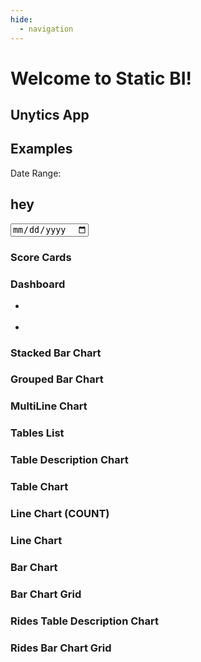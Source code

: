 ```yaml
---
hide:
  - navigation
---
```


# Welcome to Static BI!

## Unytics App

<unytics-app></unytics-app>


## Examples


<source-table
  name="stocks"
  file="https://idl.uw.edu/mosaic/data/stocks.parquet"
  columns="*, date_trunc('month', Date) as month">
</source-table>


Date Range: <date-range-picker></date-range-picker>


## hey

<input type="date" id="my-date-picker" name="my-date" />


### Score Cards

<score-card
  title="Nb Symbols"
  table="stocks"
  value="count(distinct Symbol)">
</score-card>
<score-card
  title="Highest Close"
  table="stocks"
  value="max(Close)"
  format='#,##0.0,"k"'>
</score-card>
<score-card
  title="Symbol with highest close"
  table="stocks"
  value="Symbol"
  order_by="max(Close) desc">
</score-card>
<score-card
  title="Date of highest close"
  table="stocks"
  value="Date"
  order_by="max(Close) desc"
  format='yyyy-mm-dd'>
</score-card>


### Dashboard


<div class="grid cards" markdown>

-   <bar-chart
      table="stocks"
      measure="max(Close)"
      by="Symbol"
      limit="10"
      order_by="max(Close) desc">
    </bar-chart>

-   <line-chart
      table="stocks"
      measure="max(close)"
      by="Date"
      breakdown_by="Symbol">
    </line-chart>

</div>



### Stacked Bar Chart

<bar-chart
  table="stocks"
  measure="max(close)"
  by="Date"
  breakdown_by="Symbol"
  stacked="true">
</bar-chart>


### Grouped Bar Chart

<bar-chart
  table="stocks"
  measure="max(close)"
  by="Date"
  breakdown_by="Symbol">
</bar-chart>


### MultiLine Chart

<line-chart
  table="stocks"
  measure="max(close)"
  by="Date"
  breakdown_by="Symbol">
</line-chart>


### Tables List

<tables-list-chart></tables-list-chart>


### Table Description Chart

<table-description-chart table="stocks"></table-description-chart>


### Table Chart

<table-chart
  table="stocks"
  measures="sum(volume), sum(close)"
  by="date, symbol"
  limit="10"
  order_by="date desc">
</table-chart>


### Line Chart (COUNT)

<line-chart
  table="stocks"
  measure="count(*)"
  by="month">
</line-chart>


### Line Chart

<line-chart
  table="stocks"
  measure="sum(Close)"
  by="month"
  limit="500"
  order_by="month">
</line-chart>


### Bar Chart

<bar-chart
  table="stocks"
  measure="max(Close)"
  by="Symbol"
  limit="10"
  order_by="max(Close) desc">
</bar-chart>


### Bar Chart Grid

<bar-chart-grid
  table="stocks"
  measure="max(Close)"
  order_by="max(Close) desc"
  limit="10">
</bar-chart-grid>


### Rides Table Description Chart

<table-description-chart table="rides"></table-description-chart>


### Rides Bar Chart Grid

<bar-chart-grid
  table="rides"
  measure="count(*)"
  limit="10"
  order_by="count(*) desc">
</bar-chart-grid>

<script type="module" src="../src/components/unytics_app.js"></script>
<script type="module" src="../src/connectors/duckdb.js"></script>
<script type="module" src="../src/components/source_tables.js"></script>
<script type="module" src="../src/components/echarts.js"></script>
<script type="module" src="../src/components/datatable.js"></script>
<script type="module" src="../src/components/score_cards.js"></script>
<script type="module" src="../src/components/date_range_picker.js"></script>
